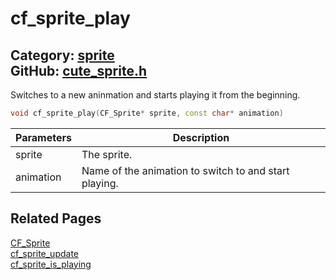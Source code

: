 [](../header.md ':include')

# cf_sprite_play

Category: [sprite](https://github.com/RandyGaul/cute_framework/blob/master/docs/api_reference?id=sprite)  
GitHub: [cute_sprite.h](https://github.com/RandyGaul/cute_framework/blob/master/include/cute_sprite.h)  
---

Switches to a new aninmation and starts playing it from the beginning.

```cpp
void cf_sprite_play(CF_Sprite* sprite, const char* animation)
```

Parameters | Description
--- | ---
sprite | The sprite.
animation | Name of the animation to switch to and start playing.

## Related Pages

[CF_Sprite](https://github.com/RandyGaul/cute_framework/blob/master/docs/sprite/cf_sprite.md)  
[cf_sprite_update](https://github.com/RandyGaul/cute_framework/blob/master/docs/sprite/cf_sprite_update.md)  
[cf_sprite_is_playing](https://github.com/RandyGaul/cute_framework/blob/master/docs/sprite/cf_sprite_is_playing.md)  
